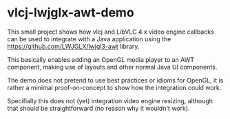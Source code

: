vlcj-lwjglx-awt-demo
====================

This small project shows how vlcj and LibVLC 4.x video engine callbacks can be used to integrate with a Java application
using the https://github.com/LWJGLX/lwjgl3-awt library.

This basically enables adding an OpenGL media player to an AWT component, making use of layouts and other normal Java UI
components.

The demo does not pretend to use best practices or idioms for OpenGL, it is rather a minimal proof-on-concept to show
how the integration could work.

Specifially this does not (yet) integration video engine resizing, although that should be straightforward (no reason
why it wouldn't work).
